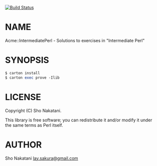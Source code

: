 [![Build Status](https://travis-ci.org/laysakura/Acme-IntermediatePerl.png)](https://travis-ci.org/laysakura/Acme-IntermediatePerl)

# NAME

Acme::IntermediatePerl - Solutions to exercises in "Intermediate Perl"

# SYNOPSIS

```perl
$ carton install
$ carton exec prove -Ilib
```

# LICENSE

Copyright (C) Sho Nakatani.

This library is free software; you can redistribute it and/or modify
it under the same terms as Perl itself.

# AUTHOR

Sho Nakatani <lay.sakura@gmail.com>

